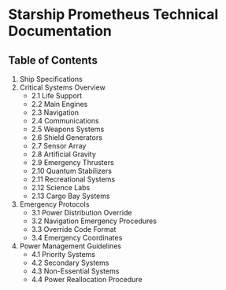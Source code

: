 # Starship Prometheus Technical Documentation

## Table of Contents

1. Ship Specifications
2. Critical Systems Overview
   - 2.1 Life Support
   - 2.2 Main Engines
   - 2.3 Navigation
   - 2.4 Communications
   - 2.5 Weapons Systems
   - 2.6 Shield Generators
   - 2.7 Sensor Array
   - 2.8 Artificial Gravity
   - 2.9 Emergency Thrusters
   - 2.10 Quantum Stabilizers
   - 2.11 Recreational Systems
   - 2.12 Science Labs
   - 2.13 Cargo Bay Systems
3. Emergency Protocols
   - 3.1 Power Distribution Override
   - 3.2 Navigation Emergency Procedures
   - 3.3 Override Code Format
   - 3.4 Emergency Coordinates
4. Power Management Guidelines
   - 4.1 Priority Systems
   - 4.2 Secondary Systems
   - 4.3 Non-Essential Systems
   - 4.4 Power Reallocation Procedure
